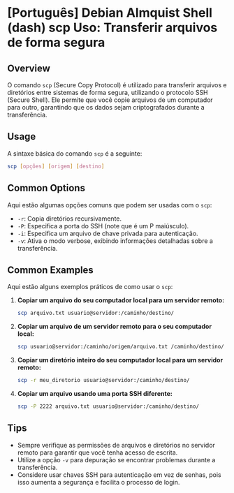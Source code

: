 # [Português] Debian Almquist Shell (dash) scp Uso: Transferir arquivos de forma segura

## Overview
O comando `scp` (Secure Copy Protocol) é utilizado para transferir arquivos e diretórios entre sistemas de forma segura, utilizando o protocolo SSH (Secure Shell). Ele permite que você copie arquivos de um computador para outro, garantindo que os dados sejam criptografados durante a transferência.

## Usage
A sintaxe básica do comando `scp` é a seguinte:

```bash
scp [opções] [origem] [destino]
```

## Common Options
Aqui estão algumas opções comuns que podem ser usadas com o `scp`:

- `-r`: Copia diretórios recursivamente.
- `-P`: Especifica a porta do SSH (note que é um P maiúsculo).
- `-i`: Especifica um arquivo de chave privada para autenticação.
- `-v`: Ativa o modo verbose, exibindo informações detalhadas sobre a transferência.

## Common Examples
Aqui estão alguns exemplos práticos de como usar o `scp`:

1. **Copiar um arquivo do seu computador local para um servidor remoto:**
   ```bash
   scp arquivo.txt usuario@servidor:/caminho/destino/
   ```

2. **Copiar um arquivo de um servidor remoto para o seu computador local:**
   ```bash
   scp usuario@servidor:/caminho/origem/arquivo.txt /caminho/destino/
   ```

3. **Copiar um diretório inteiro do seu computador local para um servidor remoto:**
   ```bash
   scp -r meu_diretorio usuario@servidor:/caminho/destino/
   ```

4. **Copiar um arquivo usando uma porta SSH diferente:**
   ```bash
   scp -P 2222 arquivo.txt usuario@servidor:/caminho/destino/
   ```

## Tips
- Sempre verifique as permissões de arquivos e diretórios no servidor remoto para garantir que você tenha acesso de escrita.
- Utilize a opção `-v` para depuração se encontrar problemas durante a transferência.
- Considere usar chaves SSH para autenticação em vez de senhas, pois isso aumenta a segurança e facilita o processo de login.